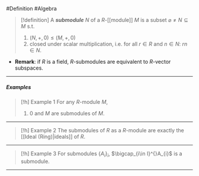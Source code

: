 #Definition #Algebra 

> [!definition]
> A ***submodule*** $N$ of a $R$-[[module]] $M$ is a subset $\varnothing\neq N\subseteq M$ s.t. 
> 1. $(N,+,0)\leq (M,+,0)$
> 2. closed under scalar multiplication, i.e. for all $r\in R$ and $n\in N$: $rn\in N$.
- **Remark**: if $R$ is a field, $R$-submodules are equivalent to $R$-vector subspaces.
---
##### Examples
> [!h] Example 1
> For any $R$-module $M$, 
> 1. $0$ and $M$ are submodules of $M$.
---
> [!h] Example 2
> The submodules of $R$ as a $R$-module are exactly the [[Ideal (Ring)|ideals]] of $R$.
---
> [!h] Example 3
> For submodules $\{ A_{i} \}_{i}$, $\bigcap_{i\in I}^{}A_{i}$ is a submodule.
---
